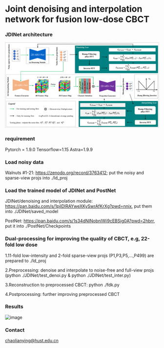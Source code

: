 # Joint denoising and interpolation network for fusion low-dose CBCT

### JDINet architecture
![image](https://github.com/LianyingChao/FusionLowDoseCBCT/blob/master/figures/1.png)

### requirement
Pytorch = 1.9.0 Tensorflow=1.15 Astra=1.9.9

### Load noisy data
Walnuts #1-21: https://zenodo.org/record/3763412;  put the noisy and sparse-view projs into ./ld_proj
### Load the trained model of JDINet and PostNet
JDINet/denoising and interpolation module: https://pan.baidu.com/s/1pjlDlRAYweXKySwrAfKrXg?pwd=nnix, put them into ./JDINet/saved_model

PostNet: https://pan.baidu.com/s/1s34dNINobnIWi9cEBSjg0A?pwd=2hbrr, put it into ./PostNet/Checkpoints

### Dual-processing for improving the quality of CBCT, e.g, 22-fold low dose
1.11-fold low-intensity and 2-fold sparse-view projs (P1,P3,P5,...,P499) are prepared to ./ld_proj

2.Preprocessing: denoise and interpolate to noise-free and full-view projs (python ./JDINet/test_denoi.py & python ./JDINet/test_inter.py)

3.Reconstruction to preprocessed CBCT: python ./fdk.py

4.Postprocessing: further improving preprocessed CBCT

### Results

![image](https://github.com/LianyingChao/FusionLowDoseCBCT/blob/master/figures/2.png)

### Contact

chaolianying@hust.edu.cn

